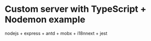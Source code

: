 # Custom server with TypeScript + Nodemon example

nodejs + express + antd + mobx + i18nnext + jest
